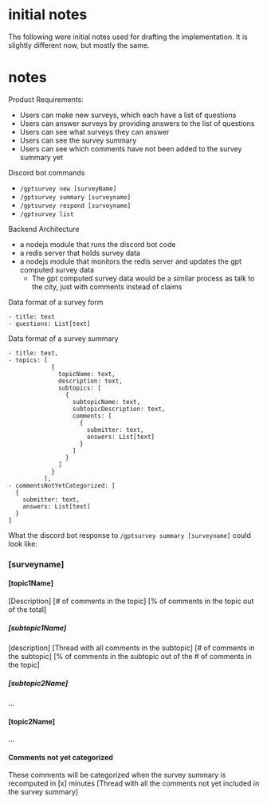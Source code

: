 # initial notes

The following were initial notes used for drafting the implementation. It is slightly different now, but mostly the same.

# notes

Product Requirements:

- Users can make new surveys, which each have a list of questions
- Users can answer surveys by providing answers to the list of questions
- Users can see what surveys they can answer
- Users can see the survey summary
- Users can see which comments have not been added to the survey summary yet

Discord bot commands

- `/gptsurvey new [surveyName]`
- `/gptsurvey summary [surveyname]`
- `/gptsurvey respond [surveyname]`
- `/gptsurvey list`

Backend Architecture

- a nodejs module that runs the discord bot code
- a redis server that holds survey data
- a nodejs module that monitors the redis server and updates the gpt computed survey data
  - The gpt computed survey data would be a similar process as talk to the city, just with comments instead of claims

Data format of a survey form

```
- title: text
- questions: List[text]
```

Data format of a survey summary

```
- title: text,
- topics: [
            {
              topicName: text,
              description: text,
              subtopics: [
                {
                  subtopicName: text,
                  subtopicDescription: text,
                  comments: [
                    {
                      submitter: text,
                      answers: List[text]
                    }
                  ]
                }
              ]
            }
          ],
- commentsNotYetCategorized: [
  {
    submitter: text,
    answers: List[text]
  }
]
```

What the discord bot response to `/gptsurvey summary [surveyname]` could look like:

### [surveyname]

#### [topic1Name]

[Description]
[# of comments in the topic]
[% of comments in the topic out of the total]

##### [subtopic1Name]

[description]
[Thread with all comments in the subtopic]
[# of comments in the subtopic]
[% of comments in the subtopic out of the # of comments in the topic]

##### [subtopic2Name]

...

#### [topic2Name]

...

#### Comments not yet categorized

These comments will be categorized when the survey summary is recomputed in [x] minutes
[Thread with all the comments not yet included in the survey summary]
